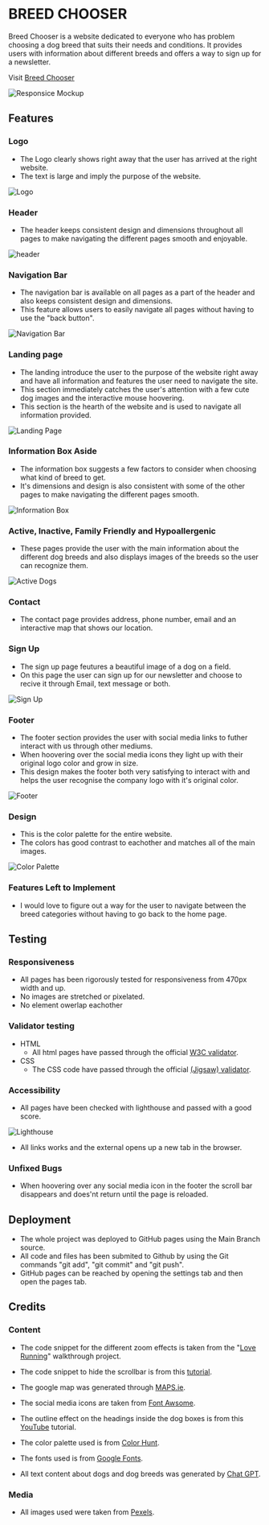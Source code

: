 # BREED CHOOSER

Breed Chooser is a website dedicated to everyone who has  problem choosing a dog breed that suits their needs and conditions. It provides users with information about different breeds and offers a way to sign up for a newsletter.

Visit [Breed Chooser](https://tossan99.github.io/dog-lovers/) 

![Responsice Mockup](assets/images/am-i-responsive.jpg)

## Features

### Logo

- The Logo clearly shows right away that the user has arrived at the right website.
- The text is large and imply the purpose of the website.

![Logo](assets/images/logo.jpg)

### Header

- The header keeps consistent design and dimensions throughout all pages to make navigating the different pages smooth and enjoyable.

![header](assets/images/header.jpg)

### Navigation Bar

- The navigation bar is available on all pages as a part of the header and also keeps consistent design and dimensions.
- This feature allows users to easily navigate all pages without having to use the "back button". 

![Navigation Bar](assets/images/nav-menu.jpg)

### Landing page

- The landing introduce the user to the purpose of the website right away and have all information and features the user need to navigate the site.
- This section immediately catches the user's attention with a few cute dog images and the interactive mouse hoovering.
- This section is the hearth of the website and is used to navigate all information provided.

![Landing Page](assets/images/landing-page.jpg)

### Information Box Aside

- The information box suggests a few factors to consider when choosing what kind of breed to get.
- It's dimensions and design is also consistent with some of the other pages to make navigating the different pages smooth.

![Information Box](assets/images/information-box-aside.jpg)

### Active, Inactive, Family Friendly and Hypoallergenic

- These pages provide the user with the main information about the different dog breeds and also displays images of the breeds so the user can recognize them.

![Active Dogs](assets/images/active-dog.jpg)
### Contact

- The contact page provides address, phone number, email and an interactive map that shows our location.

### Sign Up

- The sign up page feutures a beautiful image of a dog on a field.
- On this page the user can sign up for our newsletter and choose to recive it through Email, text message or both.

![Sign Up](assets/images/sign-up.jpg)

### Footer

- The footer section provides the user with social media links to futher interact with us through other mediums.
- When hoovering over the social media icons they light up with their original logo color and grow in size.
- This design makes the footer both very satisfying to interact with and helps the user recognise the company logo with it's original color.

![Footer](assets/images/footer.jpg)

### Design

 - This is the color palette for the entire website.
 - The colors has good contrast to eachother and matches all of the main images.

 ![Color Palette](assets/images/color-palette.jpg)

### Features Left to Implement

- I would love to figure out a way for the user to navigate between the breed categories without having to go back to the home page.

## Testing

### Responsiveness

- All pages has been rigorously tested for responsiveness from 470px width and up.
- No images are stretched or pixelated.
- No element owerlap eachother

### Validator testing

- HTML
  - All html pages have passed through the official [W3C validator](https://validator.w3.org/).
- CSS
  - The CSS code have passed through the official [(Jigsaw) validator](https://jigsaw.w3.org/css-validator/).

### Accessibility

- All pages have been checked with lighthouse and passed with a good score.

![Lighthouse](assets/images/lighthouse.jpg)

- All links works and the external opens up a new tab in the browser.

### Unfixed Bugs

- When hoovering over any social media icon in the footer the scroll bar disappears and does'nt return until the page is reloaded.

## Deployment

- The whole project was deployed to GitHub pages using the Main Branch source.
- All code and files has been submited to Github by using the Git commands "git add", "git commit" and "git push".
- GitHub pages can be reached by opening the settings tab and then open the pages tab.

## Credits

### Content

- The code snippet for the different zoom effects is taken from the "[Love Running](https://www.youtube.com/watch?v=F0XY13Fjblw&t=77s)" walkthrough project.

- The code snippet to hide the scrollbar is from this [tutorial](https://www.w3schools.com/howto/howto_css_hide_scrollbars.asp).

- The google map was generated through [MAPS.ie](https://www.maps.ie/create-google-map/).

- The social media icons are taken from [Font Awsome](https://fontawesome.com/).

- The outline effect on the headings inside the dog boxes is from this [YouTube](https://www.youtube.com/watch?v=Hx1p1vQeHCg) tutorial.

- The color palette used is from [Color Hunt](https://colorhunt.co/palette/27374d526d829db2bfdde6ed).

- The fonts used is from [Google Fonts](https://fonts.google.com/).

- All text content about dogs and dog breeds was generated by [Chat GPT](https://openai.com/blog/chatgpt).
### Media

- All images used were taken from [Pexels](https://www.pexels.com/).


